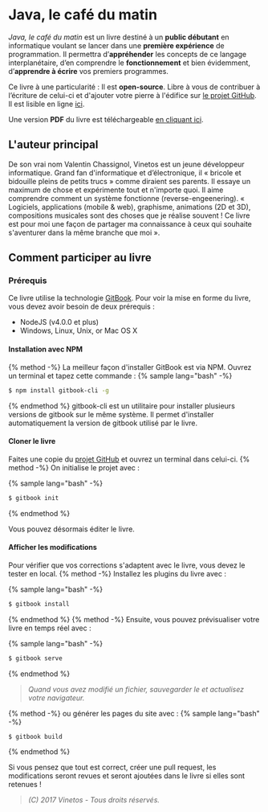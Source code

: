 # Java, le café du matin

_Java, le café du matin_ est un livre destiné à un **public débutant** en informatique voulant se lancer dans une **première expérience** de programmation. Il permettra d’**appréhender** les concepts de ce langage interplanétaire, d’en comprendre le **fonctionnement** et bien évidemment, d’**apprendre à écrire** vos premiers programmes.

Ce livre à une particularité : Il est **open-source**. Libre à vous de contribuer à l’écriture de celui-ci et d'ajouter votre pierre à l'édifice sur [le projet GitHub](https://github.com/Vinetos/Java-le-cafe-du-matin).  
Il est lisible en ligne [ici](https://java.vinetos.fr).

Une version **PDF** du livre est téléchargeable [en cliquant ici](https://www.gitbook.com/download/pdf/book/vinetos/java-le-cafe-du-matin).

##  L'auteur principal
De son vrai nom Valentin Chassignol, Vinetos est un jeune développeur informatique. Grand fan d'informatique et d’électronique, il « bricole et bidouille pleins de petits trucs » comme diraient ses parents. Il essaye un maximum de chose et expérimente tout et n'importe quoi. Il aime comprendre comment un système fonctionne (reverse-engeenering). « Logiciels, applications (mobile & web), graphisme, animations (2D et 3D), compositions musicales sont des choses que je réalise souvent ! Ce livre est pour moi une façon de partager ma connaissance à ceux qui souhaite s'aventurer dans la même branche que moi ».

## Comment participer au livre
### Prérequis  

Ce livre utilise la technologie [GitBook](https://www.gitbook.com). Pour voir la mise en forme du livre, vous devez avoir besoin de deux prérequis :
 * NodeJS (v4.0.0 et plus)
 * Windows, Linux, Unix, or Mac OS X

#### Installation avec NPM

{% method -%}
La meilleur façon d'installer GitBook est via NPM. Ouvrez un terminal et tapez cette commande :
{% sample lang="bash" -%}
```bash
$ npm install gitbook-cli -g
```
{% endmethod %}
gitbook-cli est un utilitaire pour installer plusieurs versions de gitbook sur le même système. Il permet d'installer automatiquement la version de gitbook utilisé par le livre.

#### Cloner le livre

Faites une copie du [projet GitHub](https://github.com/Vinetos/Java-le-cafe-du-matin) et ouvrez un terminal dans celui-ci.
{% method -%}
On initialise le projet avec :  

{% sample lang="bash" -%}
```bash
$ gitbook init
```
{% endmethod %}

Vous pouvez désormais éditer le livre.

#### Afficher les modifications

Pour vérifier que vos corrections s'adaptent avec le livre, vous devez le tester en local.
{% method -%}
Installez les plugins du livre avec :  

{% sample lang="bash" -%}
```bash
$ gitbook install
```  
{% endmethod %}
{% method -%}
Ensuite, vous pouvez prévisualiser votre livre en temps réel avec :  

{% sample lang="bash" -%}
```bash
$ gitbook serve
```  
{% endmethod %}  

> _Quand vous avez modifié un fichier, sauvegarder le et actualisez votre navigateur._

{% method -%}
ou générer les pages du site avec :
{% sample lang="bash" -%}
```bash
$ gitbook build
```  
{% endmethod %}

Si vous pensez que tout est correct, créer une pull request, les modifications seront revues et seront ajoutées dans le livre si elles sont retenues !

> _(C) 2017 Vinetos - Tous droits réservés._
